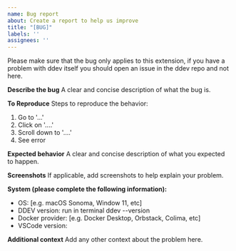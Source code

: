```yaml
---
name: Bug report
about: Create a report to help us improve
title: "[BUG]"
labels: ''
assignees: ''
---
```


Please make sure that the bug only applies to this extension, if you have a problem with ddev itself you should open an issue in the ddev repo and not here.

**Describe the bug**
A clear and concise description of what the bug is.

**To Reproduce**
Steps to reproduce the behavior:

1. Go to '...'
2. Click on '....'
3. Scroll down to '....'
4. See error

**Expected behavior**
A clear and concise description of what you expected to happen.

**Screenshots**
If applicable, add screenshots to help explain your problem.

**System (please complete the following information):**

- OS: [e.g. macOS Sonoma, Window 11, etc]
- DDEV version: run in terminal ddev --version
- Docker provider: [e.g. Docker Desktop, Orbstack, Colima, etc]
- VSCode version:

**Additional context**
Add any other context about the problem here.

